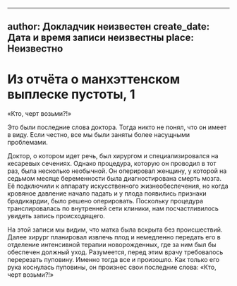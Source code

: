 
---
author: Докладчик неизвестен
create_date: Дата и время записи неизвестны
place: Неизвестно
---

# Из отчёта о манхэттенском выплеске пустоты, 1


«Кто, черт возьми?!»


Это были последние слова доктора. Тогда никто не понял, что он имеет в виду. Если честно, все мы были заняты более насущными проблемами. 


Доктор, о котором идет речь, был хирургом и специализировался на кесаревых сечениях. Однако процедура, которую он проводил в тот раз, была несколько необычной. Он оперировал женщину, у которой на седьмом месяце беременности была диагностирована смерть мозга. Её подключили к аппарату искусственного жизнеобеспечения, но когда кровяное давление начало падать и у плода появились признаки брадикардии, было решено оперировать. Поскольку процедура транслировалась по внутренней cети клиники, нам посчастливилось увидеть запись происходящего. 


На этой записи мы видим, что матка была вскрыта без происшествий. Далее хирург планировал извлечь плод и немедленно передать его в отделение интенсивной терапии новорожденных, где за ним был бы обеспечен должный уход. Разумеется, перед этим врачу требовалось перерезать пуповину. Именно тогда все и произошло. Как только его рука коснулась пуповины, он произнес свои последние слова: «Кто, черт возьми?!»




